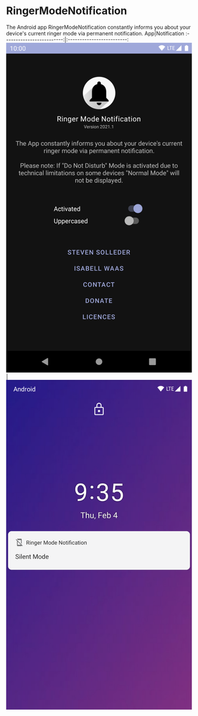 # RingerModeNotification
The Android app RingerModeNotification constantly informs you about your device's current ringer mode via permanent notification.
App|Notification
:-------------------------:|:-------------------------:
![](https://github.com/TeamGruenbaum/RingerModeNotification/blob/main/screenshots/app.png)|![](https://github.com/TeamGruenbaum/RingerModeNotification/blob/main/screenshots/notification.png?raw=true)
